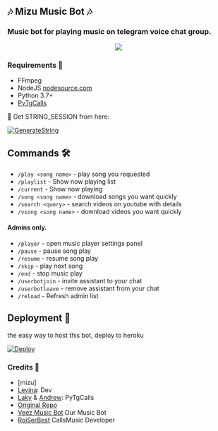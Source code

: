 <h2 align="centre">🎶 Mizu Music Bot 🎶</h2>

### Music bot for playing music on telegram voice chat group.

<p align="center">
  <img src="https://telegra.ph/file/3881ea4e07d8378e9d2ac.jpg">
</p>

<h3>Requirements 📝</h3>

- FFmpeg
- NodeJS [nodesource.com](https://nodesource.com/)
- Python 3.7+
- [PyTgCalls](https://github.com/pytgcalls/pytgcalls)

🧪 Get STRING_SESSION from here:

[![GenerateString](https://img.shields.io/badge/repl.it-generateString-yellowgreen)](https://replit.com/@levinalab/StringSession#main.py)


## Commands 🛠

- `/play <song name>` - play song you requested
- `/playlist` - Show now playing list
- `/current` - Show now playing
- `/song <song name>` - download songs you want quickly
- `/search <query>` - search videos on youtube with details
- `/vsong <song name>` - download videos you want quickly

#### Admins only.
- `/player` - open music player settings panel
- `/pause` - pause song play
- `/resume` - resume song play
- `/skip` - play next song
- `/end` - stop music play
- `/userbotjoin` - invite assistant to your chat
- `/userbotleave` - remove assistant from your chat
- `/reload` - Refresh admin list

## Deployment 💜
the easy way to host this bot, deploy to heroku

[![Deploy](https://www.herokucdn.com/deploy/button.svg)](https://heroku.com/deploy?template=https://github.com/log-afk-xD/veezmusic)

### Credits 💖
- [mizu]
- [Levina](https://github.com/levina-lab): Dev
- [Laky](https://github.com/Laky-64) & [Andrew](https://github.com/AndrewLaneX): PyTgCalls
- [Original Repo](https://github.com/suprojects/CallsMusic)
- [Veez Music Bot](https://t.me/veezmusicbot) Our Music Bot
- [RojSerBest](https://github.com/rojserbest) CallsMusic Developer
